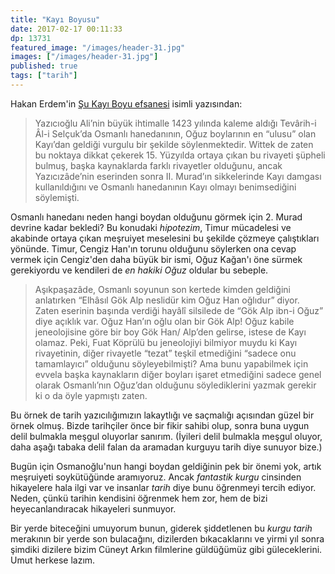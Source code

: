 ```yaml
---
title: "Kayı Boyusu"
date: 2017-02-17 00:11:33
dp: 13731
featured_image: "/images/header-31.jpg"
images: ["/images/header-31.jpg"]
published: true
tags: ["tarih"]
---
```




Hakan Erdem'in [Şu Kayı Boyu efsanesi](http://ift.tt/2kiJppd) isimli yazısından: 

> Yazıcıoğlu Ali’nin büyük ihtimalle 1423 yılında kaleme aldığı Tevârih-i Âl-i
> Selçuk’da Osmanlı hanedanının, Oğuz boylarının en “ulusu” olan Kayı’dan
> geldiği vurgulu bir şekilde söylenmektedir. Wittek de zaten bu noktaya dikkat
> çekerek 15. Yüzyılda ortaya çıkan bu rivayeti şüpheli bulmuş, başka
> kaynaklarda farklı rivayetler olduğunu, ancak Yazıcızâde’nin eserinden sonra
> II. Murad’ın sikkelerinde Kayı damgası kullanıldığını ve Osmanlı hanedanının
> Kayı olmayı benimsediğini söylemişti.


Osmanlı hanedanı neden hangi boydan olduğunu görmek için 2. Murad devrine kadar
bekledi? Bu konudaki *hipotezim*, Timur mücadelesi ve akabinde ortaya çıkan
meşruiyet meselesini bu şekilde çözmeye çalıştıkları yönünde. Timur, Cengiz
Han'ın torunu olduğunu söylerken ona cevap vermek için Cengiz'den daha büyük bir
ismi, Oğuz Kağan'ı öne sürmek gerekiyordu ve kendileri de *en hakiki Oğuz*
oldular bu sebeple. 

> Aşıkpaşazâde, Osmanlı soyunun son kertede kimden geldiğini anlatırken “Elhâsıl
> Gök Alp neslidür kim Oğuz Han oğlıdur” diyor. Zaten eserinin başında verdiği
> hayâlî silsilede de “Gök Alp ibn-i Oğuz” diye açıklık var. Oğuz Han’ın oğlu
> olan bir Gök Alp! Oğuz kabile jeneolojisine göre bir boy Gök Han/ Alp’den
> gelirse, istese de Kayı olamaz. Peki, Fuat Köprülü bu jeneolojiyi bilmiyor
> muydu ki Kayı rivayetinin, diğer rivayetle “tezat” teşkil etmediğini “sadece
> onu tamamlayıcı” olduğunu söyleyebilmişti? Ama bunu yapabilmek için evvela
> başka kaynakların diğer boyları işaret etmediğini sadece genel olarak
> Osmanlı’nın Oğuz’dan olduğunu söylediklerini yazmak gerekir ki o da öyle
> yapmıştı zaten.

Bu örnek de tarih yazıcılığımızın lakaytlığı ve saçmalığı açısından güzel bir
örnek olmuş. Bizde tarihçiler önce bir fikir sahibi olup, sonra buna uygun delil
bulmakla meşgul oluyorlar sanırım. (İyileri delil bulmakla meşgul oluyor, daha
aşağı tabaka delil falan da aramadan kurguyu tarih diye sunuyor bize.)

Bugün için Osmanoğlu'nun hangi boydan geldiğinin pek bir önemi yok, artık
meşruiyeti soykütüğünde aramıyoruz. Ancak *fantastik kurgu* cinsinden hikayelere
hala ilgi var ve insanlar *tarih* diye bunu öğrenmeyi tercih ediyor. Neden,
çünkü tarihin kendisini öğrenmek hem zor, hem de bizi heyecanlandıracak
hikayeleri sunmuyor. 

Bir yerde biteceğini umuyorum bunun, giderek şiddetlenen bu *kurgu tarih*
merakının bir yerde son bulacağını, dizilerden bıkacaklarını ve yirmi yıl sonra
şimdiki dizilere bizim Cüneyt Arkın filmlerine güldüğümüz gibi
güleceklerini. Umut herkese lazım. 

